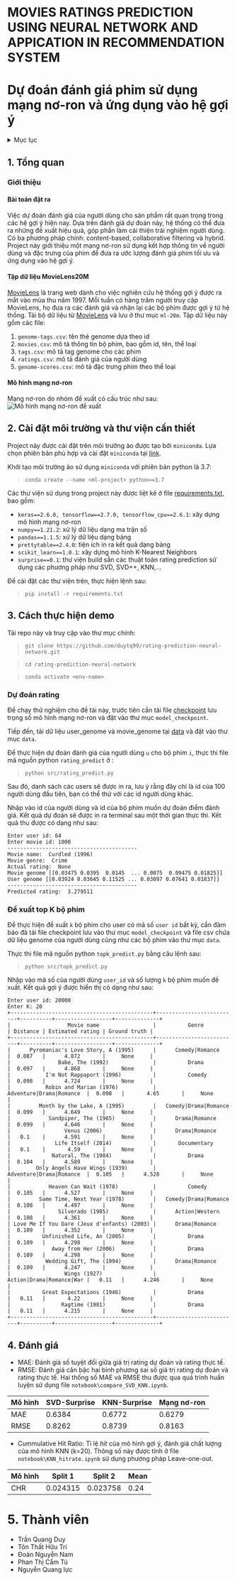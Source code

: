 # MOVIES RATINGS PREDICTION USING NEURAL NETWORK AND APPICATION IN RECOMMENDATION SYSTEM
# Dự đoán đánh giá phim sử dụng mạng nơ-ron và ứng dụng vào hệ gợi ý
<details> 
<summary>Mục lục</summary>

  - [1. Tổng quan](#1-tổng-quan)
    - [Giới thiệu](#giới-thiệu)
    - [Cấu trúc project](#cấu-trúc-project)
  - [2. Cài đặt môi trường và thư viện cần thiết](#2-cài-đặt-môi-trường-và-thư-viện-cần-thiết)
  - [3. Cách thực hiện demo](#3-cách-thực-hiện-demo)
  - [4. Đánh giá](#4-đánh-giá)
  - [5. Thành viên](#5-thành-viên)
  - [6. Tài liệu tham khảo](#6-tài-liệu-tham-khảo)

</details>

## 1. Tổng quan
### Giới thiệu
#### Bài toán đặt ra
Việc dự đoán đánh giá của người dùng cho sản phẩm rất quan trọng trong các hệ gợi ý hiện nay. Dựa trên đánh giá dự đoán này, hệ thống có thể đưa ra những đề xuất hiệu quả, góp phần làm cải thiện trải nghiệm người dùng.
Có ba phương pháp chính: content-based, collaborative filtering và hybrid. Project này giới thiệu một mạng nơ-ron sử dụng kết hợp thông tin về người dùng và đặc trưng của phim để đưa ra ước lượng đánh giá phim tối ưu và ứng dụng vào hệ gợi ý.
#### Tập dữ liệu MovieLens20M
[MovieLens](www.movielens.umn.edu) là trang web dành cho việc nghiên cứu hệ thống gợi ý được ra mắt vào mùa thu năm 1997. Mỗi tuần có hàng trăm người truy cập MovieLens, họ đưa ra các đánh giá và nhận lại các bộ phim được gợi ý từ hệ thống. Tải bộ dữ liệu từ [MovieLens](www.movielens.umn.edu) và lưu ở thư mục `ml-20m`.
Tập dữ liệu này gồm các file:
1. `genome-tags.csv`: tên thẻ genome dựa theo id
2. `movies.csv`: mô tả thông tin bộ phim, bao gồm id, tên, thể loại
3. `tags.csv`: mô tả tag genome cho các phim
4. `ratings.csv`: mô tả đánh giá của người dùng
5. `genome-scores.csv`: mô tả đặc trưng phim theo thể loại

#### Mô hình mạng nơ-ron 
Mạng nơ-ron do nhóm đề xuất có cấu trúc như sau:
![Mô hình mạng nơ-ron đề xuất](/images/model.png)


## 2. Cài đặt môi trường và thư viện cần thiết
Project này được cài đặt trên môi trưởng ảo được tạo bởi `miniconda`. Lựa chọn phiên bản phù hợp và cài đặt `miniconda` tại [link](https://docs.conda.io/en/latest/miniconda.html).

Khởi tạo môi trường ảo sử dụng `miniconda` với phiên bản python là 3.7:
> `conda create --name <ml-project> python==3.7`

Các thư viện sử dụng trong project này được liệt kê ở file [requirements.txt](#requirements.txt), bao gồm:
- `keras==2.6.0, tensorflow==2.7.0, tensorflow_cpu==2.6.1`: xây dựng mô hình mạng nơ-ron
- `numpy==1.21.2`: xử lý dữ liệu dạng ma trận số
- `pandas==1.1.5`: xử lý dữ liệu dạng bảng
- `prettytable==2.4.0`: tiện ích in ra kết quả dạng bảng
- `scikit_learn==1.0.1`: xây dựng mô hình K-Nearest Neighbors
- `surprise==0.1`: thư viện build sẵn các thuật toán rating prediction sử dụng các phương pháp như SVD, SVD++, KNN,...

Để cài đặt các thư viện trên, thực hiện lệnh sau:
>`pip install -r requirements.txt`

## 3. Cách thực hiện demo
Tải repo này và truy cập vào thư mục chính:
> `git clone https://github.com/duytq99/rating-prediction-neural-network.git`

> `cd rating-prediction-neural-network`

> `conda activate <env-name>`
### Dự đoán rating
Để chạy thử nghiệm cho đề tài này, trước tiên cần tải file [checkpoint](https://drive.google.com/drive/folders/1iGjg6C3ws9QkJL_F_2otydPtpWWEhwC3?usp=sharing) lưu trọng số mô hình mạng nơ-ron và đặt vào thư mục `model_checkpoint`.

Tiếp đến, tải dữ liệu user_genome và movie_genome tại [data](https://drive.google.com/drive/folders/13TyGwiizGIrYNhosUYfVp04J9LX30rsf?usp=sharing) và đặt vào thư mục `data`.

Để thực hiện dự đoán đánh giá của người dùng `u` cho bộ phim `i`, thực thi file mã nguồn python `rating_predict` ở :
> `python src/rating_predict.py` 

Sau đó, danh sách các users sẽ được in ra, lưu ý rằng đây chỉ là id của 100 người dùng đầu tiên, bạn có thể thử với các id người dùng khác.

Nhập vào id của người dùng và id của bộ phim muốn dự đoán điểm đánh giá. Kết quả dự đoán sẽ được in ra terminal sau một thời gian thực thi. Kết quả thu được có dạng như sau:
```
Enter user id: 64
Enter movie id: 1000
-----------------------------------------
Movie name:  Curdled (1996)
Movie genre:  Crime
Actual rating:  None
Movie genome [[0.03475 0.0395  0.0145  ... 0.0075  0.09475 0.01825]]
User genome [[0.03924 0.03645 0.11525 ... 0.03097 0.07641 0.01837]]
-----------------------------------------
Predicted rating:  3.279511
```

### Đề xuất top K bộ phim

Để thực hiện đề xuất `k` bộ phim cho user có mã số `user id` bất kỳ, cần đảm bảo đã tải file checkpoint lưu vào thư mục `model_checkpoint` và file csv chứa dữ liệu genome của người dùng cũng như các bộ phim vào thư mục `data`.

Thực thi file mã nguồn python `topk_predict.py` bằng câu lệnh sau:
> `python src/topk_predict.py`

Nhập vào mã số của người dùng `user_id` và số lượng `k` bộ phim muốn đề xuất. Kết quả gợi ý được hiển thị có dạng như sau:
```
Enter user id: 20000
Enter K: 20
+---------------------------------------------+--------------------------+----------+------------------+--------------+
|                  Movie name                 |          Genre           | Distance | Estimated rating | Ground truth |
+---------------------------------------------+--------------------------+----------+------------------+--------------+
|      Pyromaniac's Love Story, A (1995)      |      Comedy|Romance      |  0.087   |      4.872       |     None     |
|               Babe, The (1992)              |          Drama           |  0.097   |      4.868       |     None     |
|           I'm Not Rappaport (1996)          |          Comedy          |  0.098   |      4.724       |     None     |
|           Robin and Marian (1976)           | Adventure|Drama|Romance  |  0.098   |       4.65       |     None     |
|         Month by the Lake, A (1995)         |   Comedy|Drama|Romance   |  0.099   |      4.649       |     None     |
|            Sandpiper, The (1965)            |      Drama|Romance       |  0.099   |      4.646       |     None     |
|                 Venus (2006)                |      Drama|Romance       |   0.1    |      4.591       |     None     |
|              Life Itself (2014)             |       Documentary        |   0.1    |       4.59       |     None     |
|             Natural, The (1984)             |          Drama           |  0.104   |      4.589       |     None     |
|        Only Angels Have Wings (1939)        | Adventure|Drama|Romance  |  0.105   |      4.528       |     None     |
|            Heaven Can Wait (1978)           |          Comedy          |  0.105   |      4.527       |     None     |
|         Same Time, Next Year (1978)         |   Comedy|Drama|Romance   |  0.108   |      4.497       |     None     |
|               Silverado (1985)              |      Action|Western      |  0.108   |      4.361       |     None     |
| Love Me If You Dare (Jeux d'enfants) (2003) |      Drama|Romance       |  0.109   |      4.352       |     None     |
|          Unfinished Life, An (2005)         |          Drama           |  0.109   |      4.298       |     None     |
|             Away from Her (2006)            |          Drama           |  0.109   |      4.298       |     None     |
|           Wedding Gift, The (1994)          |      Drama|Romance       |  0.109   |      4.247       |     None     |
|                 Wings (1927)                | Action|Drama|Romance|War |   0.11   |      4.246       |     None     |
|          Great Expectations (1946)          |          Drama           |   0.11   |       4.22       |     None     |
|                Ragtime (1981)               |          Drama           |   0.11   |      4.215       |     None     |
+---------------------------------------------+--------------------------+----------+------------------+--------------+
```

## 4. Đánh giá
- MAE: Đánh giá số tuyệt đối giữa giá trị rating dự đoán và rating thực tế.
- RMSE: Đánh giá căn bậc hai bình phương sai số giá trị rating dự đoán và rating thực tế. Hai thống số MAE và RMSE thu được qua quá trình huấn luyện sử dụng file `notebook\compare_SVD_KNN.ipynb`.

| Mô hình  | SVD-Surprise | KNN-Surprise | Mạng nơ-ron |
| ---------| -----------  | -----------  | ----------- |
| MAE      | 0.6384       | 0.6772       | 0.6279      |
| RMSE     | 0.8262       |0.8739        | 0.8163      |

- Cummulative Hit Ratio: Tỉ lệ _hit_ của mô hình gợi ý, đánh giá chất lượng của mô hình KNN (k=20). Thông số này được tính ở file `notebook\KNN_hitrate.ipynb` sử dụng phương pháp Leave-one-out.

| Mô hình | Split 1  | Split 2  |  Mean    |
| ------- | -------- | -------- | -------- | 
| CHR     | 0.024315 | 0.023758 | 0.24     |

# 5. Thành viên
- Trần Quang Duy
- Tôn Thất Hữu Trí 
- Đoàn Nguyễn Nam 
- Phan Thị Cẩm Tú
- Nguyễn Quang lực